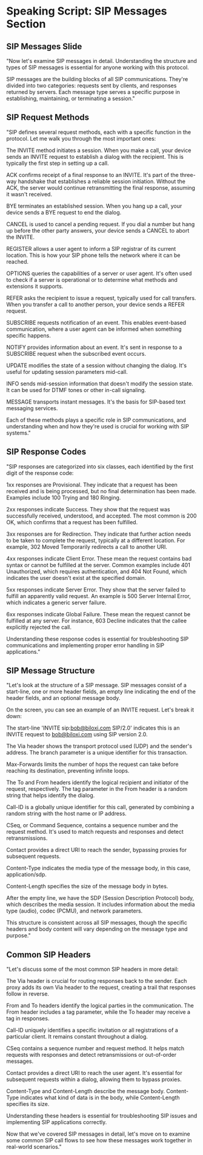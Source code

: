 # Speaking Script: SIP Messages Section

## SIP Messages Slide
"Now let's examine SIP messages in detail. Understanding the structure and types of SIP messages is essential for anyone working with this protocol.

SIP messages are the building blocks of all SIP communications. They're divided into two categories: requests sent by clients, and responses returned by servers. Each message type serves a specific purpose in establishing, maintaining, or terminating a session."

## SIP Request Methods
"SIP defines several request methods, each with a specific function in the protocol. Let me walk you through the most important ones:

The INVITE method initiates a session. When you make a call, your device sends an INVITE request to establish a dialog with the recipient. This is typically the first step in setting up a call.

ACK confirms receipt of a final response to an INVITE. It's part of the three-way handshake that establishes a reliable session initiation. Without the ACK, the server would continue retransmitting the final response, assuming it wasn't received.

BYE terminates an established session. When you hang up a call, your device sends a BYE request to end the dialog.

CANCEL is used to cancel a pending request. If you dial a number but hang up before the other party answers, your device sends a CANCEL to abort the INVITE.

REGISTER allows a user agent to inform a SIP registrar of its current location. This is how your SIP phone tells the network where it can be reached.

OPTIONS queries the capabilities of a server or user agent. It's often used to check if a server is operational or to determine what methods and extensions it supports.

REFER asks the recipient to issue a request, typically used for call transfers. When you transfer a call to another person, your device sends a REFER request.

SUBSCRIBE requests notification of an event. This enables event-based communication, where a user agent can be informed when something specific happens.

NOTIFY provides information about an event. It's sent in response to a SUBSCRIBE request when the subscribed event occurs.

UPDATE modifies the state of a session without changing the dialog. It's useful for updating session parameters mid-call.

INFO sends mid-session information that doesn't modify the session state. It can be used for DTMF tones or other in-call signaling.

MESSAGE transports instant messages. It's the basis for SIP-based text messaging services.

Each of these methods plays a specific role in SIP communications, and understanding when and how they're used is crucial for working with SIP systems."

## SIP Response Codes
"SIP responses are categorized into six classes, each identified by the first digit of the response code:

1xx responses are Provisional. They indicate that a request has been received and is being processed, but no final determination has been made. Examples include 100 Trying and 180 Ringing.

2xx responses indicate Success. They show that the request was successfully received, understood, and accepted. The most common is 200 OK, which confirms that a request has been fulfilled.

3xx responses are for Redirection. They indicate that further action needs to be taken to complete the request, typically at a different location. For example, 302 Moved Temporarily redirects a call to another URI.

4xx responses indicate Client Error. These mean the request contains bad syntax or cannot be fulfilled at the server. Common examples include 401 Unauthorized, which requires authentication, and 404 Not Found, which indicates the user doesn't exist at the specified domain.

5xx responses indicate Server Error. They show that the server failed to fulfill an apparently valid request. An example is 500 Server Internal Error, which indicates a generic server failure.

6xx responses indicate Global Failure. These mean the request cannot be fulfilled at any server. For instance, 603 Decline indicates that the callee explicitly rejected the call.

Understanding these response codes is essential for troubleshooting SIP communications and implementing proper error handling in SIP applications."

## SIP Message Structure
"Let's look at the structure of a SIP message. SIP messages consist of a start-line, one or more header fields, an empty line indicating the end of the header fields, and an optional message body.

On the screen, you can see an example of an INVITE request. Let's break it down:

The start-line 'INVITE sip:bob@biloxi.com SIP/2.0' indicates this is an INVITE request to bob@biloxi.com using SIP version 2.0.

The Via header shows the transport protocol used (UDP) and the sender's address. The branch parameter is a unique identifier for this transaction.

Max-Forwards limits the number of hops the request can take before reaching its destination, preventing infinite loops.

The To and From headers identify the logical recipient and initiator of the request, respectively. The tag parameter in the From header is a random string that helps identify the dialog.

Call-ID is a globally unique identifier for this call, generated by combining a random string with the host name or IP address.

CSeq, or Command Sequence, contains a sequence number and the request method. It's used to match requests and responses and detect retransmissions.

Contact provides a direct URI to reach the sender, bypassing proxies for subsequent requests.

Content-Type indicates the media type of the message body, in this case, application/sdp.

Content-Length specifies the size of the message body in bytes.

After the empty line, we have the SDP (Session Description Protocol) body, which describes the media session. It includes information about the media type (audio), codec (PCMU), and network parameters.

This structure is consistent across all SIP messages, though the specific headers and body content will vary depending on the message type and purpose."

## Common SIP Headers
"Let's discuss some of the most common SIP headers in more detail:

The Via header is crucial for routing responses back to the sender. Each proxy adds its own Via header to the request, creating a trail that responses follow in reverse.

From and To headers identify the logical parties in the communication. The From header includes a tag parameter, while the To header may receive a tag in responses.

Call-ID uniquely identifies a specific invitation or all registrations of a particular client. It remains constant throughout a dialog.

CSeq contains a sequence number and request method. It helps match requests with responses and detect retransmissions or out-of-order messages.

Contact provides a direct URI to reach the user agent. It's essential for subsequent requests within a dialog, allowing them to bypass proxies.

Content-Type and Content-Length describe the message body. Content-Type indicates what kind of data is in the body, while Content-Length specifies its size.

Understanding these headers is essential for troubleshooting SIP issues and implementing SIP applications correctly.

Now that we've covered SIP messages in detail, let's move on to examine some common SIP call flows to see how these messages work together in real-world scenarios."
